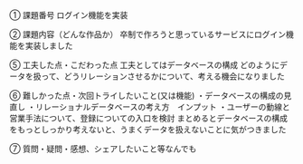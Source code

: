① 課題番号
ログイン機能を実装

② 課題内容（どんな作品か）
卒制で作ろうと思っているサービスにログイン機能を実装しました

⑤ 工夫した点・こだわった点
工夫としてはデータベースの構成
どのようにデータを扱って、どうリレーションさせるかについて、考える機会になりました

⑥ 難しかった点・次回トライしたいこと(又は機能)
・データベースの構成の見直し
・リレーショナルデータベースの考え方　インプット
・ユーザーの動線と営業手法について、登録についての入口を検討
まとめるとデータベースの構成をもっとしっかり考えないと、うまくデータを扱えないことに気がつきました

⑦ 質問・疑問・感想、シェアしたいこと等なんでも
